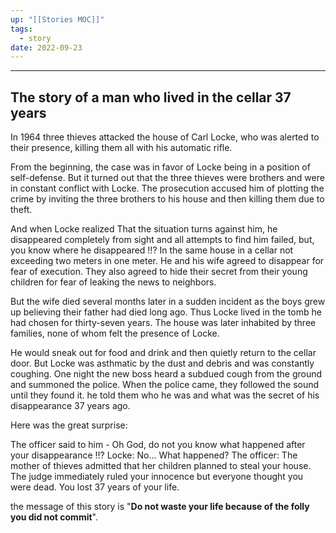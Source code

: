 ```yaml
---
up: "[[Stories MOC]]"
tags:
  - story
date: 2022-09-23
---
```

----
## The story of a man who lived in the cellar 37 years
In 1964 three thieves attacked the house of Carl Locke, who was alerted to their presence, killing them all with his automatic rifle.

From the beginning, the case was in favor of Locke being in a position of self-defense. But it turned out that the three thieves were brothers and were in constant conflict with Locke. The prosecution accused him of plotting the crime by inviting the three brothers to his house and then killing them due to theft.

And when Locke realized That the situation turns against him, he disappeared completely from sight and all attempts to find him failed, but, you know where he disappeared !!? In the same house in a cellar not exceeding two meters in one meter. He and his wife agreed to disappear for fear of execution. They also agreed to hide their secret from their young children for fear of leaking the news to neighbors.

But the wife died several months later in a sudden incident as the boys grew up believing their father had died long ago. Thus Locke lived in the tomb he had chosen for thirty-seven years. The house was later inhabited by three families, none of whom felt the presence of Locke.

He would sneak out for food and drink and then quietly return to the cellar door. But Locke was asthmatic by the dust and debris and was constantly coughing. One night the new boss heard a subdued cough from the ground and summoned the police. When the police came, they followed the sound until they found it. he told them who he was and what was the secret of his disappearance 37 years ago.

Here was the great surprise:

The officer said to him - Oh God, do not you know what happened after your disappearance !!? Locke: No... What happened? The officer: The mother of thieves admitted that her children planned to steal your house. The judge immediately ruled your innocence but everyone thought you were dead. You lost 37 years of your life.

the message of this story is "**Do not waste your life because of the folly you did not commit**".